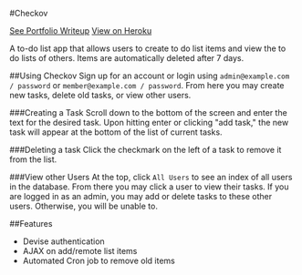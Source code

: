 #Checkov

[See Portfolio Writeup](https://transplanar.github.io/portfolio//checkov/)
[View on Heroku](https://checkov-app.herokuapp.com/)

A to-do list app that allows users to create to do list items and view the to do lists of others. Items are automatically deleted after 7 days.


##Using Checkov
Sign up for an account or login using ```admin@example.com / password``` or ```member@example.com / password```. From here you may create new tasks, delete old tasks, or view other users.

###Creating a Task
Scroll down to the bottom of the screen and enter the text for the desired task. Upon hitting enter or clicking "add task," the new task will appear at the bottom of the list of current tasks.

###Deleting a task
Click the checkmark on the left of a task to remove it from the list.

###View other Users
At the top, click ```All Users``` to see an index of all users in the database. From there you may click a user to view their tasks. If you are logged in as an admin, you may add or delete tasks to these other users. Otherwise, you will be unable to.


##Features
* Devise authentication
* AJAX on add/remote list items
* Automated Cron job to remove old items
